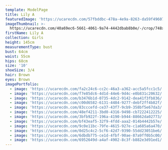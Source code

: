 ```yaml
---
template: ModelPage
title: Lily A
featuredImage: 'https://ucarecdn.com/57fbddbc-478a-4e9a-8263-da59f4960715/'
imageThumbnail: >-
  https://ucarecdn.com/40a69ec6-5661-4061-9a74-4442dbab8b0e/-/crop/748x1086/344,61/-/preview/
firstName: Lily A
collection: Girls
height: 145cm
measurementType: bust
bust: 64cm
waist: 55cm
hips: 68cm
size: '10'
shoeSize: 3/4
hair: Brown
eyes: Brown
imagePortfolio:
  - image: 'https://ucarecdn.com/fa2c24c6-cc2c-46a3-a362-acc5a5fcc1c5/'
  - image: 'https://ucarecdn.com/f7e85dc6-4d1d-44e6-9d4c-e0b831c20632/'
  - image: 'https://ucarecdn.com/b3476b1d-0735-4dc2-9142-dea41f3fb836/'
  - image: 'https://ucarecdn.com/c00d6582-6131-4484-9277-debf2ff4b82f/'
  - image: 'https://ucarecdn.com/83cccefd-ce37-43f7-9cb9-358bf5e67da3/'
  - image: 'https://ucarecdn.com/48ef4211-3bd0-4316-9498-cb7222412225/'
  - image: 'https://ucarecdn.com/3bfb922f-196a-4190-b944-88662da02773/'
  - image: 'https://ucarecdn.com/bf43eaf5-32f9-4fdd-aaa2-014b4442b57e/'
  - image: 'https://ucarecdn.com/9c0e11bc-79fe-4615-927e-c1a685a6a470/'
  - image: 'https://ucarecdn.com/0d25c4c2-5cf6-42d7-9390-55dd23051be6/'
  - image: 'https://ucarecdn.com/6dbdb775-ce1d-4fbf-90ae-87a9ff0b5c00/'
  - image: 'https://ucarecdn.com/6952649d-a4af-4902-8c3f-b882e3d91ed1/'
---
```


